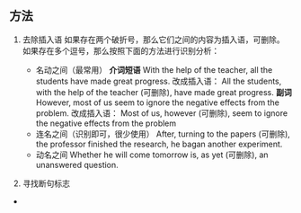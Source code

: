 ## 方法
1. 去除插入语
如果存在两个破折号，那么它们之间的内容为插入语，可删除。
如果存在多个逗号，那么按照下面的方法进行识别分析：
	- 名动之间（最常用） 
		**介词短语**
		With the help of the teacher, all the students have made great progress.
		改成插入语：
		All the students, with the help of the teacher (可删除), have made great progress.
		**副词**
		However, most of us seem to ignore the negative effects from the problem.
		改成插入语：
		Most of us, however (可删除), seem to ignore the negative effects from the problem
	- 连名之间（识别即可，很少使用）
		After, turning to the papers (可删除), the professor finished the research, he bagan another experiment.
	- 动名之间
		Whether he will come tomorrow is, as yet (可删除), an unanswered question.

2. 寻找断句标志
- 